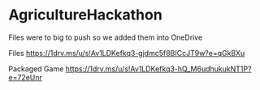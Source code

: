 # AgricultureHackathon

Files were to big to push so we added them into OneDrive

Files 
https://1drv.ms/u/s!Av1LDKefkq3-gjdmc5f8BICcJT9w?e=qGkBXu

Packaged Game
https://1drv.ms/u/s!Av1LDKefkq3-hQ_M6udhukukNT1P?e=72eUnr
